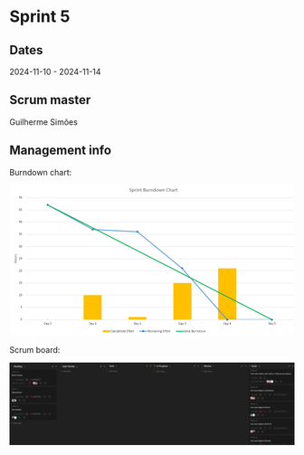 # Sprint 5
## Dates
2024-11-10 - 2024-11-14

## Scrum master
Guilherme Simões
## Management info
Burndown chart:

![Graph](GraphWeek5.png)

Scrum board:

![Scrum Board](ScrumBoardWeek5.png)
